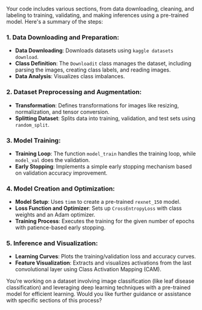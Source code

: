 Your code includes various sections, from data downloading, cleaning, and labeling to training, validating, and making inferences using a pre-trained model. Here's a summary of the steps:

### 1. **Data Downloading and Preparation:**
- **Data Downloading**: Downloads datasets using `kaggle datasets download`.
- **Class Definition**: The `Downloadit` class manages the dataset, including parsing the images, creating class labels, and reading images.
- **Data Analysis**: Visualizes class imbalances.

### 2. **Dataset Preprocessing and Augmentation:**
- **Transformation**: Defines transformations for images like resizing, normalization, and tensor conversion.
- **Splitting Dataset**: Splits data into training, validation, and test sets using `random_split`.

### 3. **Model Training:**
- **Training Loop**: The function `model_train` handles the training loop, while `model_val` does the validation.
- **Early Stopping**: Implements a simple early stopping mechanism based on validation accuracy improvement.

### 4. **Model Creation and Optimization:**
- **Model Setup**: Uses `timm` to create a pre-trained `rexnet_150` model.
- **Loss Function and Optimizer**: Sets up `CrossEntropyLoss` with class weights and an Adam optimizer.
- **Training Process**: Executes the training for the given number of epochs with patience-based early stopping.

### 5. **Inference and Visualization:**
- **Learning Curves**: Plots the training/validation loss and accuracy curves.
- **Feature Visualization**: Extracts and visualizes activations from the last convolutional layer using Class Activation Mapping (CAM).
  
You’re working on a dataset involving image classification (like leaf disease classification) and leveraging deep learning techniques with a pre-trained model for efficient learning. Would you like further guidance or assistance with specific sections of this process?
